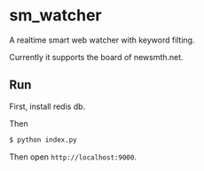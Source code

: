 # sm_watcher

A realtime smart web watcher with keyword filting.

Currently it supports the board of newsmth.net.



## Run

First, install redis db.

Then

```py
$ python index.py
```

Then open `http://localhost:9000`.